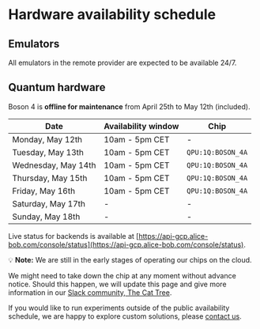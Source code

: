# Hardware availability schedule

## Emulators

All emulators in the remote provider are expected to be available 24/7.

## Quantum hardware

Boson 4 is **offline for maintenance** from April 25th to May 12th (included).

| Date | Availability window | Chip |
| --- | --- | --- |
| Monday, May 12th | 10am - 5pm CET | - |
| Tuesday, May 13th | 10am - 5pm CET | `QPU:1Q:BOSON_4A` |
| Wednesday, May 14th | 10am - 5pm CET | `QPU:1Q:BOSON_4A` |
| Thursday, May 15th | 10am - 5pm CET | `QPU:1Q:BOSON_4A` |
| Friday, May 16th | 10am - 5pm CET | `QPU:1Q:BOSON_4A` |
| Saturday, May 17th | - | - |
| Sunday, May 18th | - | - |

Live status for backends is available at [https://api-gcp.alice-bob.com/console/status](https://api-gcp.alice-bob.com/console/status).

💡 **Note:** We are still in the early stages of operating our chips on the cloud.

We might need to take down the chip at any moment without advance notice. Should this happen, we will update this page and give more information in our [Slack community, The Cat Tree](https://join.slack.com/t/the-cat-tree/shared_invite/zt-2cg0a3rno-PP~AaUztS3dtiRyzsawlnQ).

If you would like to run experiments outside of the public availability schedule, we are happy to explore custom solutions, please [contact us](../contact_us.md).
